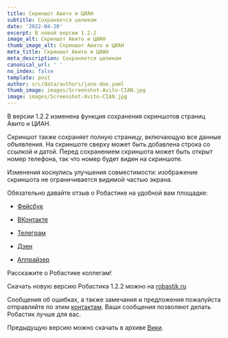 ```yaml
---
title: Скриншот Авито и ЦИАН
subtitle: Сохраняется целиком
date: '2022-04-20'
excerpt: В новой версии 1.2.2
image_alt: Скриншот Авито и ЦИАН
thumb_image_alt: Скриншот Авито и ЦИАН
meta_title: Скриншот Авито и ЦИАН
meta_description: Сохраняется целиком
canonical_url: ' '
no_index: false
template: post
author: src/data/authors/jane-doe.yaml
thumb_image: images/Screenshot-Avito-CIAN.jpg
image: images/Screenshot-Avito-CIAN.jpg
---
```

В версии 1.2.2 изменена функция сохранения скриншотов страниц Авито и ЦИАН. 

Скриншот также сохраняет полную страницу, включающую все данные объявления. На скриншоте сверху может быть добавлена строка со ссылкой и датой. Перед сохранением скриншота может быть открыт номер телефона, так что номер будет виден на скриншоте.

Изменения коснулись улучшения совместимости: изображение скриншота не ограничивается видимой частью экрана.

Обязательно давайте отзыв о Робастике на удобной вам площадке:

- [Фейсбук](https://www.facebook.com/groups/excelword/)

- [ВКонтакте](https://vk.com/exceltoword)

- [Телеграм](https://t.me/RobastikRu)

- [Дзен](https://zen.yandex.ru/robastik)

- [Аппрайзер](http://appraiser.ru/default.aspx?SectionId=32&g=posts&t=14905)

Расскажите о Робастике коллегам! 

Скачать новую версию Робастика 1.2.2 можно на [robastik.ru](https://robastik.ru/)

Сообщения об ошибках, а также замечания и предложения пожалуйста отправляйте по этим [контактам](https://www.notion.so/35af522f0f884c2196c9c827c6148f24). Ваши сообщения позволяют делать Робастик лучше для вас.

Предыдущую версию можно скачать в архиве [Вики](https://drive.google.com/drive/folders/1vOupCE1vRTIJnFEeUkU4DWPEsbcFrijg).
